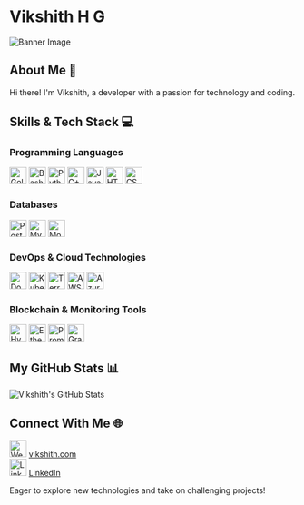 # Vikshith H G

![Banner Image](banner-url.jpg)

## About Me 🚀
Hi there! I'm Vikshith, a developer with a passion for technology and coding.

## Skills & Tech Stack 💻

### Programming Languages
<img src="https://go.dev/blog/go-brand/Go-Logo/PNG/Go-Logo_Aqua.png" width="30" height="30" alt="Golang Icon"/>
<img src="bash-icon-url.png" width="30" height="30" alt="Bash Icon"/>
<img src="python-icon-url.png" width="30" height="30" alt="Python Icon"/>
<img src="c++-icon-url.png" width="30" height="30" alt="C++ Icon"/>
<img src="javascript-icon-url.png" width="30" height="30" alt="JavaScript Icon"/>
<img src="html-icon-url.png" width="30" height="30" alt="HTML Icon"/>
<img src="css-icon-url.png" width="30" height="30" alt="CSS Icon"/>

### Databases
<img src="postgresql-icon-url.png" width="30" height="30" alt="PostgreSQL Icon"/>
<img src="mysql-icon-url.png" width="30" height="30" alt="MySQL Icon"/>
<img src="mongodb-icon-url.png" width="30" height="30" alt="MongoDB Icon"/>

### DevOps & Cloud Technologies
<img src="docker-icon-url.png" width="30" height="30" alt="Docker Icon"/>
<img src="kubernetes-icon-url.png" width="30" height="30" alt="Kubernetes Icon"/>
<img src="terraform-icon-url.png" width="30" height="30" alt="Terraform Icon"/>
<img src="aws-icon-url.png" width="30" height="30" alt="AWS Icon"/>
<img src="azure-icon-url.png" width="30" height="30" alt="Azure Icon"/>

### Blockchain & Monitoring Tools
<img src="hyperledger-icon-url.png" width="30" height="30" alt="Hyperledger Icon"/>
<img src="ethereum-icon-url.png" width="30" height="30" alt="Ethereum Icon"/>
<img src="prometheus-icon-url.png" width="30" height="30" alt="Prometheus Icon"/>
<img src="grafana-icon-url.png" width="30" height="30" alt="Grafana Icon"/>

## My GitHub Stats 📊
![Vikshith's GitHub Stats](https://github-readme-stats.vercel.app/api?username=vikshith-hg-c&show_icons=true)

## Connect With Me 🌐
<img src="website-icon-url.png" width="30" height="30" alt="Website Icon"/> [vikshith.com](https://www.vikshith.com)  
<img src="linkedin-icon-url.png" width="30" height="30" alt="LinkedIn Icon"/> [LinkedIn](https://www.linkedin.com/in/vikshith)

Eager to explore new technologies and take on challenging projects!
